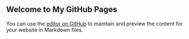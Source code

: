 ## Welcome to My GitHub Pages

You can use the [editor on GitHub](https://github.com/swei9827/swei9827.github.io/edit/master/OpenGL/OpenGL.md) to maintain and preview the content for your website in Markdown files.
